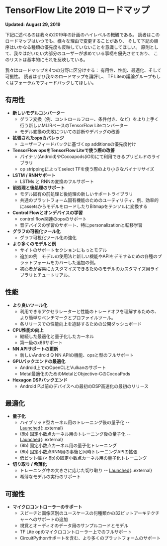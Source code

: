 # TensorFlow Lite 2019 ロードマップ

**Updated: August 29, 2019**

下記に述べるのは我々の2019年の計画のハイレベルの概観である。
読者はこのロードマップはいつでも、様々な理由で変更することがあり、
そして下記の順序はいかなる種類の優先度も反映していないことを意識してほしい。
原則として、我々はだいたい大部分のユーザーが求めている事柄を優先させており、
このリストは基本的にそれを反映している。

我々はロードマップを4つの分野に区分けする：
有用性、性能、最適化、そして可搬性。
読者はぜひ我々のロードマップを論評し、
TF Liteの議論グループもしくはフォーラムでフィードバックしてほしい。

## 有用性

*   **新しいモデルコンバーター**
    *   グラフ変換（例、コントロールフロー、条件付き、など）をより上手く行う新しいMLIRベースのTensorFlow Liteコンバーター
    *   モデル変換の失敗についての診断やデバッグの改善
*   **拡張されたopsカバレッジ**
    *   ユーザーフィードバックに基づくop additionsの優先度付け
*   **TensorFlow opsをTensorFlow Liteで使う際の改善**
    *   バイナリ(Android)やCocoapods(iOS)にて利用できるプリビルドのライブラリ
    *   op strippingによってselect TFを使う際のより小さなバイナリサイズ
*   **LSTM / RNNサポート**
    *   LSTMs と RNNの変換のフルサポート
*   **前処理と後処理のサポート**
    *   モデル固有の前処理と後処理の新しいサポートライブラリ
    *   共通のプラットフォーム固有機能のためのユーティリティ、例、効率的にassetsからモデルをロードしたりBitmapをテンソルに変換する
*   **Control Flowとオンデバイスの学習**
    *   control flow関連のopsのサポート
    *   音デバイスの学習のサポート、特にpersonalizationと転移学習
*   **グラフの可視化ツール化**
    *   グラフ可視化ツール化の強化
*   **より多くのモデルと例**
    *   サイトのサポートセクションにもっとモデル
    *   追加の例　モデルの使用法と新しい機能やAPIをデモするための各種のプラットフォームをカバーした追加の例。
    *   初心者が容易にカスタマイズできるためのモデルのカスタマイズ用ライブラリとチュートリアル。

## 性能

*   **より良いツール化**
    *   利用できるアクセラレーターと性能のトレードオフを理解するための、より簡単なベンチマークとプロファイルツール。
    *   各リリースでの性能向上を追跡するための公開ダッシュボード
*   **CPU性能の向上**
    *   継続した最適化と量子化したカーネル
    *   第一級のx86サポート
*   **NN APIサポートの更新**
    *   新しいAndroid Q NN APIの機能、opsと型のフルサポート
*   **GPUバックエンドの最適化**
    *   Android上でのOpenCLとVulkanのサポート
    *   Metal最適化のためのMetalとObjective-CのCocoaPods
*   **Hexagon DSPバックエンド**
    *   Android P以前のデバイスへの最初のDSP高速化の最初のリリース

## 最適化

*   **量子化**
    *   ハイブリッド型カーネル用のトレーニング後の量子化 -- [Launched](https://medium.com/tensorflow/introducing-the-model-optimization-toolkit-for-tensorflow-254aca1ba0a3){:.external}
    *   (8b) 固定小数点カーネル用のトレーニング後の量子化 -- [Launched](https://medium.com/tensorflow/tensorflow-model-optimization-toolkit-post-training-integer-quantization-b4964a1ea9ba){:.external}
    *   (8b) 固定小数点カーネル用の量子化トレーニング
    *   (8b) 固定小数点RNN用の事後と同時トレーニングAPIの拡張
    *   低ビット幅 (< 8b)の固定小数点カーネル用の量子化トレーニング
*   **切り取り / 希薄化**
    *   トレーニング中の大きさに応じた切り取り -- [Launched](https://medium.com/tensorflow/tensorflow-model-optimization-toolkit-pruning-api-42cac9157a6a){:.external}
    *   希薄なモデルの実行のサポート

## 可搬性

*   **マイクロコントローラーのサポート**
    *   スピーチと画像区別のユースケースの何種類かの32ビットアーキテクチャーへのサポートの追加
    *   視覚とオーディオのデータ用のサンプルコードとモデル
    *   TF Lite opのマイクロコントローラー上でのフルサポート
    *   CircuitPythonサポートを含む、より多くのプラットフォームのサポート
